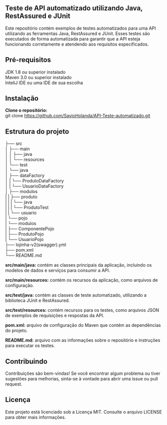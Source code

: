 ## Teste de API automatizado utilizando Java, RestAssured e JUnit
Este repositório contém exemplos de testes automatizados para uma API utilizando as ferramentas Java, RestAssured e JUnit. Esses testes são executados de forma automatizada para garantir que a API esteja funcionando corretamente e atendendo aos requisitos especificados.

## Pré-requisitos
JDK 1.8 ou superior instalado  
Maven 3.0 ou superior instalado  
InteliJ IDE ou uma IDE de sua escolha  

## Instalação
**Clone o repositório:**  
git clone https://github.com/SavioHolanda/API-Teste-automatizado.git

## Estrutura do projeto
├── src  
│   ├── main  
│   │   ├── java  
│   │   └── resources  
│   └── test  
│       └── java  
│          ├── dataFactory  
│          |    └── ProdutoDataFactory  
│          |    └── UsuarioDataFactory  
│          ├── modulos  
|          |    ├── produto  
|          |    |      └── java  
|          |    |            └── ProdutoTest  
|          |    └── usuario  
|          └── pojo  
|               └── modulos  
|                      ├── ComponentePojo  
|                      ├── ProdutoPojo  
|                      └── UsuarioPojo  
├── lojinha-v2(swagger).yml  
├── pom.xml  
└── README.md  

**src/main/java:** contém as classes principais da aplicação, incluindo os modelos de dados e serviços para consumir a API.

**src/main/resources:** contém os recursos da aplicação, como arquivos de configuração.

**src/test/java:** contém as classes de teste automatizado, utilizando a biblioteca JUnit e RestAssured.

**src/test/resources:** contém recursos para os testes, como arquivos JSON de exemplos de requisições e respostas da API.

**pom.xml:** arquivo de configuração do Maven que contém as dependências do projeto.

**README.md:** arquivo com as informações sobre o repositório e instruções para executar os testes.

## Contribuindo

Contribuições são bem-vindas! Se você encontrar algum problema ou tiver sugestões para melhorias, sinta-se à vontade para abrir uma issue ou pull request.

## Licença

Este projeto está licenciado sob a Licença MIT. Consulte o arquivo LICENSE para obter mais informações.
